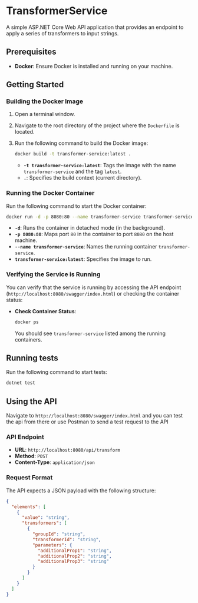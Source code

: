 # TransformerService

A simple ASP.NET Core Web API application that provides an endpoint to apply a series of transformers to input strings.

## Prerequisites

- **Docker**: Ensure Docker is installed and running on your machine.

## Getting Started

### Building the Docker Image

1. Open a terminal window.
2. Navigate to the root directory of the project where the `Dockerfile` is located.
3. Run the following command to build the Docker image:

   ```bash
   docker build -t transformer-service:latest .
   ```

   - **`-t transformer-service:latest`**: Tags the image with the name `transformer-service` and the tag `latest`.
   - **`.`**: Specifies the build context (current directory).

### Running the Docker Container

Run the following command to start the Docker container:

```bash
docker run -d -p 8080:80 --name transformer-service transformer-service:latest
```

- **`-d`**: Runs the container in detached mode (in the background).
- **`-p 8080:80`**: Maps port `80` in the container to port `8080` on the host machine.
- **`--name transformer-service`**: Names the running container `transformer-service`.
- **`transformer-service:latest`**: Specifies the image to run.

### Verifying the Service is Running

You can verify that the service is running by accessing the API endpoint (`http://localhost:8080/swagger/index.html`) or checking the container status:

- **Check Container Status**:

  ```bash
  docker ps
  ```

  You should see `transformer-service` listed among the running containers.
  
## Running tests

Run the following command to start tests:

```bash
dotnet test
```

  
## Using the API

Navigate to `http://localhost:8080/swagger/index.html` and you can test the api from there or use Postman to send a test request to the API


### API Endpoint

- **URL**: `http://localhost:8080/api/transform`
- **Method**: `POST`
- **Content-Type**: `application/json`

### Request Format

The API expects a JSON payload with the following structure:

```json
{
  "elements": [
    {
      "value": "string",
      "transformers": [
        {
          "groupId": "string",
          "transformerId": "string",
          "parameters": {
            "additionalProp1": "string",
            "additionalProp2": "string",
            "additionalProp3": "string"
          }
        }
      ]
    }
  ]
}
```